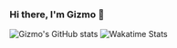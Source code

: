 ### Hi there, I'm Gizmo 👋

![Gizmo's GitHub stats](https://github-stats.liuli.lol/api/?username=GizmoOAO&show_icons=true&include_all_commits=true&count_private=true&hide_border=true&locale=en&theme=dracula)
![Wakatime Stats](https://github-stats.liuli.lol/api/wakatime/?username=GizmoOAO&hide_border=true&theme=dracula)

